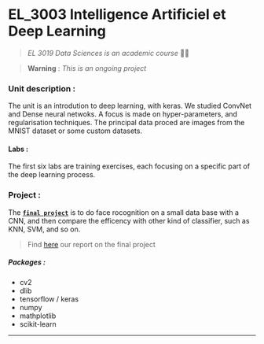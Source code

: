 # EL_3003 Intelligence Artificiel et Deep Learning 
> *EL 3019  Data Sciences is an academic course* :student:
 
>**Warning** : *This is an ongoing project*


### Unit description : 
The unit is an introdution to deep learning, with keras. We studied ConvNet and Dense neural netwoks. 
A focus is made on hyper-parameters, and regularisation techniques. The principal data proced are images from the MNIST dataset or some custom datasets.

#### Labs : 
The first six labs are training exercises, each focusing on a specific part of the deep learning process. 

### Project : 
The **[`final project`](https://github.com/Aubert-Antoine/EL_3003-IA_et_Deep_Learning/blob/main/Project%20FaceRecognition/)** is to do face rocognition on a small data base with a CNN, and then compare the efficency with other kind of classifier, such as KNN, SVM, and so on. 
> Find [here](https://github.com/Aubert-Antoine/EL_3003-IA_et_Deep_Learning/blob/main/Project%20FaceRecognition/Report.pdf) our report on the final project


##### Packages :
- cv2 
- dlib
- tensorflow / keras
- numpy 
- mathplotlib
- scikit-learn

---
